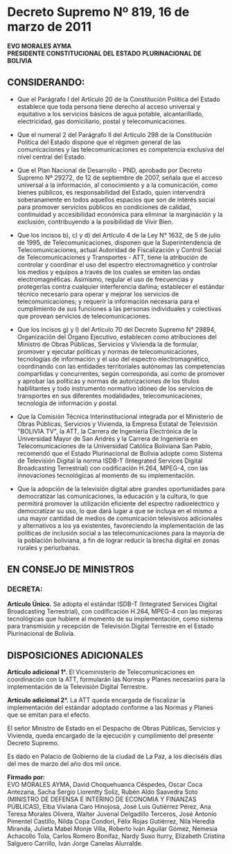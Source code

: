 # Decreto Supremo Nº 819, 16 de marzo de 2011  

**EVO MORALES AYMA**  
**PRESIDENTE CONSTITUCIONAL DEL ESTADO PLURINACIONAL DE BOLIVIA**  

## CONSIDERANDO:  

- Que el Parágrafo I del Artículo 20 de la Constitución Política del Estado establece que toda persona tiene derecho al acceso universal y equitativo a los servicios básicos de agua potable, alcantarillado, electricidad, gas domiciliario, postal y telecomunicaciones.  

- Que el numeral 2 del Parágrafo II del Artículo 298 de la Constitución Política del Estado dispone que el régimen general de las comunicaciones y las telecomunicaciones es competencia exclusiva del nivel central del Estado.  

- Que el Plan Nacional de Desarrollo - PND, aprobado por Decreto Supremo Nº 29272, de 12 de septiembre de 2007, señala que el acceso universal a la información, al conocimiento y a la comunicación, como bienes públicos, es responsabilidad del Estado, quien intervendrá soberanamente en todos aquellos espacios que son de interés social para promover servicios públicos en condiciones de calidad, continuidad y accesibilidad económica para eliminar la marginación y la exclusión, contribuyendo a la posibilidad de Vivir Bien.  

- Que los incisos b), c) y d) del Artículo 4 de la Ley N° 1632, de 5 de julio de 1995, de Telecomunicaciones, disponen que la Superintendencia de Telecomunicaciones, actual Autoridad de Fiscalización y Control Social de Telecomunicaciones y Transportes - ATT, tiene la atribución de controlar y coordinar el uso del espectro electromagnético y controlar los medios y equipos a través de los cuales se emiten las ondas electromagnéticas. Asimismo, regular el uso de frecuencias y protegerlas contra cualquier interferencia dañina; establecer el estándar técnico necesario para operar y mejorar los servicios de telecomunicaciones; y requerir la información necesaria para el cumplimiento de sus funciones a las personas individuales y colectivas que provean servicios de telecomunicaciones.  

- Que los incisos g) y l) del Artículo 70 del Decreto Supremo N° 29894, Organización del Órgano Ejecutivo, establecen como atribuciones del Ministro de Obras Públicas, Servicios y Vivienda la de formular, promover y ejecutar políticas y normas de telecomunicaciones, tecnologías de información y el uso del espectro electromagnético, coordinando con las entidades territoriales autónomas las competencias compartidas y concurrentes, según corresponda, así como de promover y aprobar las políticas y normas de autorizaciones de los títulos habilitantes y todo instrumento normativo idóneo de los servicios de transportes en sus diferentes modalidades, telecomunicaciones, tecnología de información y postal.  

- Que la Comisión Técnica Interinstitucional integrada por el Ministerio de Obras Públicas, Servicios y Vivienda, la Empresa Estatal de Televisión "BOLIVIA TV", la ATT, la Carrera de Ingeniería Electrónica de la Universidad Mayor de San Andrés y la Carrera de Ingeniería en Telecomunicaciones de la Universidad Católica Boliviana San Pablo, recomendó que el Estado Plurinacional de Bolivia adopte como Sistema de Televisión Digital la norma ISDB-T (Integrated Services Digital Broadcasting Terrestrial) con codificación H.264, MPEG-4, con las innovaciones tecnológicas al momento de su implementación.  

- Que la adopción de la televisión digital abre grandes oportunidades para democratizar las comunicaciones, la educación y la cultura, lo que permitirá promover la utilización eficiente del espectro radioeléctrico y democratizar su uso, lo que dará lugar a que se incluya en el mismo a una mayor cantidad de medios de comunicación televisivos adicionales y alternativos a los ya existentes, favoreciendo la implementación de las políticas de inclusión social a las telecomunicaciones para la mayoría de la población boliviana, a fin de lograr reducir la brecha digital en zonas rurales y periurbanas.  

## EN CONSEJO DE MINISTROS  

### DECRETA:  

**Artículo Único.** Se adopta el estándar ISDB-T (Integrated Services Digital Broadcasting Terrestrial), con codificación H.264, MPEG-4 con las mejoras tecnológicas que hubiere al momento de su implementación, como sistema para transmisión y recepción de Televisión Digital Terrestre en el Estado Plurinacional de Bolivia.  

## DISPOSICIONES ADICIONALES  

**Artículo adicional 1°.** El Viceministerio de Telecomunicaciones en coordinación con la ATT, formularán las Normas y Planes necesarios para la implementación de la Televisión Digital Terrestre.  

**Artículo adicional 2°.** La ATT queda encargada de fiscalizar la implementación del estándar adoptado conforme a las Normas y Planes que se emitan para el efecto.  

El señor Ministro de Estado en el Despacho de Obras Públicas, Servicios y Vivienda, queda encargado de la ejecución y cumplimiento del presente Decreto Supremo.  

Es dado en Palacio de Gobierno de la ciudad de La Paz, a los dieciséis días del mes de marzo del año dos mil once.  

**Firmado por:**  
EVO MORALES AYMA, David Choquehuanca Céspedes, Oscar Coca Antezana, Sacha Sergio Llorentty Soliz, Rubén Aldo Saavedra Soto (MINISTRO DE DEFENSA E INTERINO DE ECONOMIA Y FINANZAS PÚBLICAS), Elba Viviana Caro Hinojosa, José Luis Gutiérrez Pérez, Ana Teresa Morales Olivera, Walter Juvenal Delgadillo Terceros, José Antonio Pimentel Castillo, Nilda Copa Condori, Félix Rojas Gutiérrez, Nila Heredia Miranda, Julieta Mabel Monje Villa, Roberto Iván Aguilar Gómez, Nemesia Achacollo Tola, Carlos Romero Bonifaz, Nardy Suxo Iturry, Elizabeth Cristina Salguero Carrillo, Iván Jorge Canelas Alurralde.  
